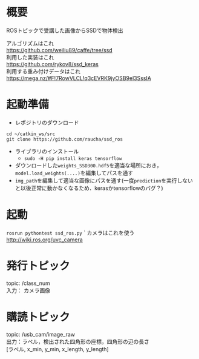 # 概要
ROSトピックで受講した画像からSSDで物体検出

アルゴリズムはこれ  
https://github.com/weiliu89/caffe/tree/ssd  
利用した実装はこれ  
https://github.com/rykov8/ssd_keras  
利用する重み付けデータはこれ  
https://mega.nz/#F!7RowVLCL!q3cEVRK9jyOSB9el3SssIA

# 起動準備
* レポジトリのダウンロード
````
cd ~/catkin_ws/src
git clone https://github.com/raucha/ssd_ros
````
* ライブラリのインストール
  * `sudo -H pip install keras tensorflow`
* ダウンロードした`weights_SSD300.hdf5`を適当な場所におき，`model.load_weights(....)`を編集してパスを通す
* `img_path`を編集して適当な画像にパスを通す(一度`prediction`を実行しないと以後正常に動かなくなるため．kerasかtensorflowのバグ？)

# 起動
`rosrun pythontest ssd_ros.py`
`
カメラはこれを使う  
http://wiki.ros.org/uvc_camera  

# 発行トピック
topic: /class_num  
入力： カメラ画像

# 購読トピック
topic: /usb_cam/image_raw  
出力：ラベル，検出された四角形の座標，四角形の辺の長さ  
[ラベル, x_min, y_min, x_length, y_length]
